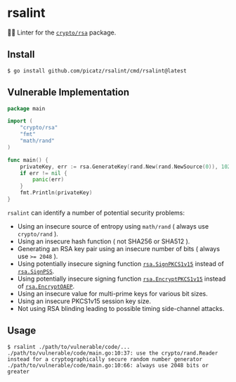 # rsalint

 🕵️‍♀️ Linter for the [`crypto/rsa`](https://golang.org/pkg/crypto/rsa/) package.

## Install

```console
$ go install github.com/picatz/rsalint/cmd/rsalint@latest
```

## Vulnerable Implementation

```go
package main

import (
    "crypto/rsa"
    "fmt"
    "math/rand"
)

func main() {
    privateKey, err := rsa.GenerateKey(rand.New(rand.NewSource(0)), 1024)
    if err != nil {
        panic(err)
    }
    fmt.Println(privateKey)
}
```

`rsalint` can identify a number of potential security problems:

* Using an insecure source of entropy using `math/rand` ( always use `crypto/rand` ).
* Using an insecure hash function ( not SHA256 or SHA512 ).
* Generating an RSA key pair using an insecure number of bits ( always use `>= 2048` ).
* Using potentially insecure signing function [`rsa.SignPKCS1v15`](https://golang.org/pkg/crypto/rsa/#SignPKCS1v15) instead of [`rsa.SignPSS`](https://golang.org/pkg/crypto/rsa/#SignPSS).
* Using potentially insecure signing function [`rsa.EncryptPKCS1v15`](https://golang.org/pkg/crypto/rsa/#EncryptPKCS1v15) instead of [`rsa.EncryptOAEP`](https://golang.org/pkg/crypto/rsa/#EncryptOAEP).
* Using an insecure value for multi-prime keys for various bit sizes.
* Using an insecure PKCS1v15 session key size.
* Not using RSA blinding leading to possible timing side-channel attacks.


## Usage

```console
$ rsalint ./path/to/vulnerable/code/...
./path/to/vulnerable/code/main.go:10:37: use the crypto/rand.Reader instead for a cryptographically secure random number generator
./path/to/vulnerable/code/main.go:10:66: always use 2048 bits or greater
```
